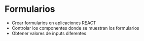 # Formularios
- Crear formularios en aplicaciones REACT
- Controlar los componentes donde se muestran los formularios
- Obtener valores de inputs diferentes